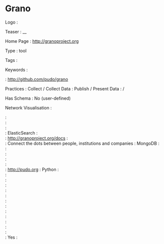 # Grano

Logo
:   ![]()

Teaser
:   __

Home Page
:   http://granoproject.org

Type
:   tool

Tags
:   

Keywords
:   

:   http://github.com/pudo/grano

Practices
:   Collect / Collect Data
:   Publish / Present Data
:    / 

Has Schema
:   No (user-defined)

Network Visualisation
:   


:   
:   
:   
:   ElasticSearch
:   
:   http://granoproject.org/docs
:   
:   Connect the dots between people, institutions and companies
:   MongoDB
:   
:   
:   
:   
:   
:   http://pudo.org
:   Python
:   
:   
:   
:   
:   
:   
:   
:   
:   
:   
:   
:   
:   
:   Yes
:   

